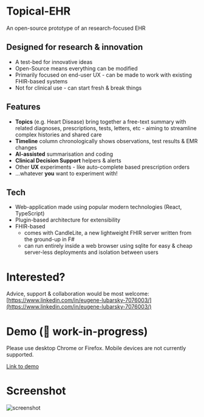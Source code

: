 # Topical-EHR

An open-source prototype of an research-focused EHR

## Designed for research & innovation

* A test-bed for innovative ideas
* Open-Source means everything can be modified
* Primarily focused on end-user UX - can be made to work with existing FHIR-based systems
* Not for clinical use - can start fresh & break things

## Features

* **Topics** (e.g. Heart Disease) bring together a free-text summary with related diagnoses, prescriptions, tests, letters, etc - aiming to streamline complex histories and shared care
* **Timeline** column chronologically shows observations, test results & EMR changes
* **AI-assisted** summarisation and coding
* **Clinical Decision Support** helpers & alerts
* Other **UX** experiments - like auto-complete based prescription orders
* ...whatever **you** want to experiment with!

## Tech

* Web-application made using popular modern technologies (React, TypeScript)
* Plugin-based architecture for extensibility
* FHIR-based
    * comes with CandleLite, a new lightweight FHIR server written from the ground-up in F#
    * can run entirely inside a web browser using sqlite for easy & cheap server-less deployments and isolation between users

# Interested?

Advice, support & collaboration would be most welcome: [https://www.linkedin.com/in/eugene-lubarsky-7076003/](https://www.linkedin.com/in/eugene-lubarsky-7076003/)

# Demo (🚧 work-in-progress)

Please use desktop Chrome or Firefox. Mobile devices are not currently supported.

[Link to demo](https://topicalehr-demo.vercel.app/patient/3)

# Screenshot


<img alt="screenshot" src="https://github.com/topical-ehr/website/assets/932521/9c536155-2f74-40ca-9d7d-3f075465bff5">

